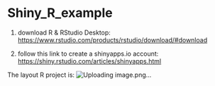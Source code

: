 # Shiny_R_example


1) download R & RStudio Desktop: 
https://www.rstudio.com/products/rstudio/download/#download

2) follow this link to create a shinyapps.io account:
https://shiny.rstudio.com/articles/shinyapps.html


The layout R project is:
![Uploading image.png…]()

